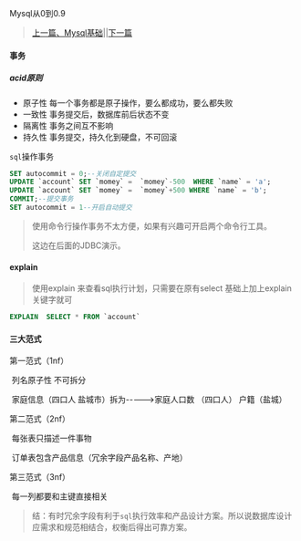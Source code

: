 Mysql从0到0.9

> [上一篇、Mysql基础]()||[下一篇]()

#### 事务

##### acid原则

- 原子性	每一个事务都是原子操作，要么都成功，要么都失败
- 一致性    事务提交后，数据库前后状态不变
- 隔离性     事务之间互不影响
- 持久性     事务提交，持久化到硬盘，不可回滚

`sql`操作事务

```sql
SET autocommit = 0;--关闭自定提交
UPDATE `account` SET `momey` =  `momey`-500  WHERE `name` = 'a';
UPDATE `account` SET `momey` =  `momey`+500 WHERE `name` = 'b';
COMMIT;--提交事务
SET autocommit = 1--开启自动提交
```

> 使用命令行操作事务不太方便，如果有兴趣可开启两个命令行工具。
>
> 这边在后面的JDBC演示。

#### explain

> 使用explain 来查看sql执行计划，只需要在原有select 基础上加上explain关键字就可

```sql
EXPLAIN  SELECT * FROM `account`
```

#### 三大范式

第一范式（1nf）

​	列名原子性 不可拆分   

​		家庭信息（四口人 盐城市）拆为----->家庭人口数 （四口人） 户籍（盐城）

第二范式（2nf）

​	每张表只描述一件事物

​		订单表包含产品信息（冗余字段产品名称、产地）

第三范式（3nf）

​	每一列都要和主键直接相关

> 结：有时冗余字段有利于`sql`执行效率和产品设计方案。所以说数据库设计应需求和规范相结合，权衡后得出可靠方案。